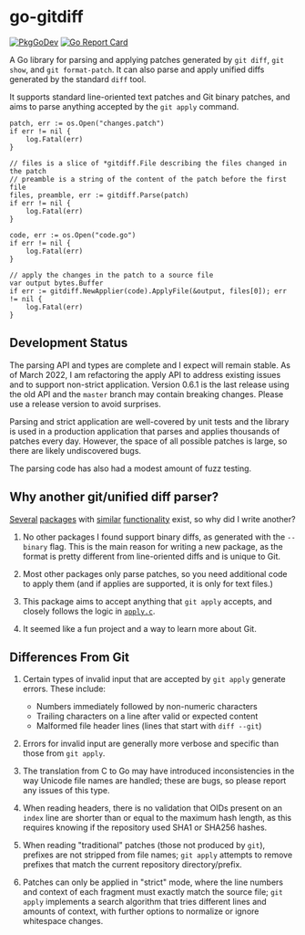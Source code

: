 # go-gitdiff

[![PkgGoDev](https://pkg.go.dev/badge/github.com/bluekeyes/go-gitdiff/gitdiff)](https://pkg.go.dev/github.com/bluekeyes/go-gitdiff/gitdiff) [![Go Report Card](https://goreportcard.com/badge/github.com/bluekeyes/go-gitdiff)](https://goreportcard.com/report/github.com/bluekeyes/go-gitdiff)

A Go library for parsing and applying patches generated by `git diff`, `git
show`, and `git format-patch`. It can also parse and apply unified diffs
generated by the standard `diff` tool.

It supports standard line-oriented text patches and Git binary patches, and
aims to parse anything accepted by the `git apply` command.

```golang
patch, err := os.Open("changes.patch")
if err != nil {
    log.Fatal(err)
}

// files is a slice of *gitdiff.File describing the files changed in the patch
// preamble is a string of the content of the patch before the first file
files, preamble, err := gitdiff.Parse(patch)
if err != nil {
    log.Fatal(err)
}

code, err := os.Open("code.go")
if err != nil {
    log.Fatal(err)
}

// apply the changes in the patch to a source file
var output bytes.Buffer
if err := gitdiff.NewApplier(code).ApplyFile(&output, files[0]); err != nil {
    log.Fatal(err)
}
```

## Development Status

The parsing API and types are complete and I expect will remain stable. As of
March 2022, I am refactoring the apply API to address existing issues and to
support non-strict application. Version 0.6.1 is the last release using the old
API and the `master` branch may contain breaking changes. Please use a release
version to avoid surprises.

Parsing and strict application are well-covered by unit tests and the library
is used in a production application that parses and applies thousands of
patches every day. However, the space of all possible patches is large, so
there are likely undiscovered bugs.

The parsing code has also had a modest amount of fuzz testing.

## Why another git/unified diff parser?

[Several][sourcegraph] [packages][sergi] with [similar][waigani]
[functionality][seletskiy] exist, so why did I write another?

1. No other packages I found support binary diffs, as generated with the
   `--binary` flag. This is the main reason for writing a new package, as the
   format is pretty different from line-oriented diffs and is unique to Git.

2. Most other packages only parse patches, so you need additional code to apply
   them (and if applies are supported, it is only for text files.)

3. This package aims to accept anything that `git apply` accepts, and closely
   follows the logic in [`apply.c`][apply.c].

4. It seemed like a fun project and a way to learn more about Git.

[sourcegraph]: https://github.com/sourcegraph/go-diff
[sergi]: https://github.com/sergi/go-diff
[waigani]: https://github.com/waigani/diffparser
[seletskiy]: https://github.com/seletskiy/godiff

[apply.c]: https://github.com/git/git/blob/master/apply.c

## Differences From Git

1. Certain types of invalid input that are accepted by `git apply` generate
   errors. These include:

   - Numbers immediately followed by non-numeric characters
   - Trailing characters on a line after valid or expected content
   - Malformed file header lines (lines that start with `diff --git`)

2. Errors for invalid input are generally more verbose and specific than those
   from `git apply`.

3. The translation from C to Go may have introduced inconsistencies in the way
   Unicode file names are handled; these are bugs, so please report any issues
   of this type.

4. When reading headers, there is no validation that OIDs present on an `index`
   line are shorter than or equal to the maximum hash length, as this requires
   knowing if the repository used SHA1 or SHA256 hashes.

5. When reading "traditional" patches (those not produced by `git`), prefixes
   are not stripped from file names; `git apply` attempts to remove prefixes
   that match the current repository directory/prefix.

6. Patches can only be applied in "strict" mode, where the line numbers and
   context of each fragment must exactly match the source file; `git apply`
   implements a search algorithm that tries different lines and amounts of
   context, with further options to normalize or ignore whitespace changes.

